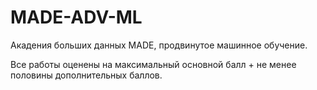 # MADE-ADV-ML
Акадения больших данных MADE, продвинутое машинное обучение.

Все работы оценены на максимальный основной балл + не менее половины дополнительных баллов.
